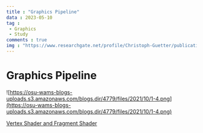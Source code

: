```yaml
---
title : "Graphics Pipeline"
data : 2023-05-10
tag : 
 - Graphics
 - Study
comments : true
img : "https://www.researchgate.net/profile/Christoph-Guetter/publication/235696712/figure/fig1/AS:299742132228097@1448475501091/The-graphics-pipeline-in-OpenGL-consists-of-these-5-steps-in-the-new-generation-of-cards.png"
---
```


# Graphics Pipeline

![https://osu-wams-blogs-uploads.s3.amazonaws.com/blogs.dir/4779/files/2021/10/1-4.png](https://osu-wams-blogs-uploads.s3.amazonaws.com/blogs.dir/4779/files/2021/10/1-4.png)

[Vertex Shader and Fragment Shader](https://blogs.oregonstate.edu/learnfromscratch/2021/10/20/vertex-shader-and-fragment-shader/)